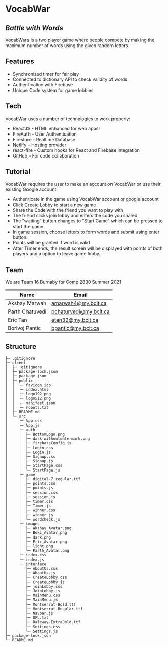 # VocabWar

## _Battle with Words_

VocabWars is a two player game where people compete by making the maximum number of words using the given random letters.

## Features

- Synchronized timer for fair play
- Connected to dictionary API to check validity of words
- Authentication with Firebase
- Unique Code system for game lobbies

## Tech

VocabWar uses a number of technologies to work properly:

- ReactJS - HTML enhanced for web apps!
- FireAuth - User Authentication
- Firestore - Realtime Database
- Netlify - Hosting provider
- react-fire - Custom hooks for React and Firebase integration
- GitHub - For code collaboration

## Tutorial

VocabWar requires the user to make an account on VocabWar or use their existing Google account.

- Authenticate in the game using VocabWar account or google account
- Click Create Lobby to start a new game
- Share the Code with the friend you want to play with
- The friend clicks join lobby and enters the code you shared
- The "waiting" button changes to "Start Game" which can be pressed to start the game
- In game session, choose letters to form words and submit using enter button.
- Points will be granted if word is valid
- After Timer ends, the result screen will be displayed with points of both players and a option to leave game lobby.

## Team

We are Team 16 Burnaby for Comp 2800 Summer 2021

| Name            | Email                  |
| --------------- | ---------------------- |
| Akshay Marwah   | amarwah4@my.bcit.ca    |
| Parth Chatuvedi | pchaturvedi@my.bcit.ca |
| Eric Tan        | etan32@my.bcit.ca      |
| Borivoj Pantic  | bpantic@my.bcit.ca     |

## Structure

```
├─ .gitignore
├─ client
│  ├─ .gitignore
│  ├─ package-lock.json
│  ├─ package.json
│  ├─ public
│  │  ├─ favicon.ico
│  │  ├─ index.html
│  │  ├─ logo192.png
│  │  ├─ logo512.png
│  │  ├─ manifest.json
│  │  └─ robots.txt
│  ├─ README.md
│  └─ src
│     ├─ App.css
│     ├─ App.js
│     ├─ auth
│     │  ├─ BottomLogo.png
│     │  ├─ dark-withoutwatermark.png
│     │  ├─ firebaseConfig.js
│     │  ├─ Login.css
│     │  ├─ Login.js
│     │  ├─ Signup.css
│     │  ├─ Signup.js
│     │  ├─ StartPage.css
│     │  └─ StartPage.js
│     ├─ game
│     │  ├─ digital-7.regular.ttf
│     │  ├─ points.css
│     │  ├─ points.js
│     │  ├─ session.css
│     │  ├─ session.js
│     │  ├─ timer.css
│     │  ├─ Timer.js
│     │  ├─ winner.css
│     │  ├─ winner.js
│     │  └─ wordcheck.js
│     ├─ images
│     │  ├─ Akshay_Avatar.png
│     │  ├─ Boki_Avatar.png
│     │  ├─ dark.png
│     │  ├─ Eric_Avatar.png
│     │  ├─ light.png
│     │  └─ Parth_Avatar.png
│     ├─ index.css
│     ├─ index.js
│     └─ interface
│        ├─ AboutUs.css
│        ├─ AboutUs.js
│        ├─ CreateLobby.css
│        ├─ CreateLobby.js
│        ├─ joinLobby.css
│        ├─ JoinLobby.js
│        ├─ MainMenu.css
│        ├─ MainMenu.js
│        ├─ Montserrat-Bold.ttf
│        ├─ Montserrat-Regular.ttf
│        ├─ Navbar.js
│        ├─ OFL.txt
│        ├─ Raleway-ExtraBold.ttf
│        ├─ Settings.css
│        └─ Settings.js
├─ package-lock.json
└─ README.md
```

